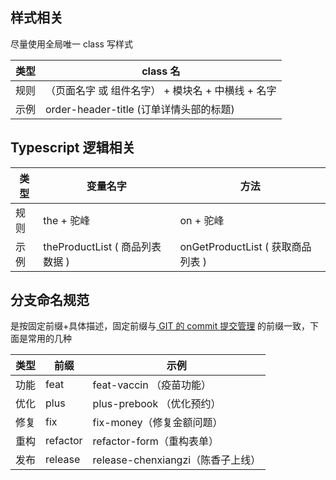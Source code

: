 ## 样式相关

尽量使用全局唯一 class 写样式

| 类型 | class 名                                          |
| ---- | ------------------------------------------------- |
| 规则 | （页面名字 或 组件名字） + 模块名 + 中横线 + 名字 |
| 示例 | order-header-title (订单详情头部的标题)           |

## Typescript 逻辑相关

| 类型 | 变量名字                        | 方法                              |
| ---- | ------------------------------- | --------------------------------- |
| 规则 | the + 驼峰                      | on + 驼峰                         |
| 示例 | theProductList ( 商品列表数据 ) | onGetProductList ( 获取商品列表 ) |

## 分支命名规范

是按固定前缀+具体描述，固定前缀与[ GIT 的 commit 提交管理](https://fanzhi-tech.yuque.com/htqpua/gxfpwh/ll1hslav663ikzpn) 的前缀一致，下面是常用的几种

| 类型 | 前缀     | 示例                              |
| ---- | -------- | --------------------------------- |
| 功能 | feat     | feat-vaccin （疫苗功能）          |
| 优化 | plus     | plus-prebook （优化预约）         |
| 修复 | fix      | fix-money（修复金额问题）         |
| 重构 | refactor | refactor-form（重构表单）         |
| 发布 | release  | release-chenxiangzi（陈香子上线） |